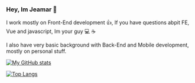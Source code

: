 ### Hey, Im Jeamar 👋

I work mostly on Front-End development :thumbsup:, If you have questions abpit FE, Vue and javascript, Im your guy :computer: :coffee: 


I also have very basic background with Back-End and Mobile development, mostly on personal stuff.


[![My GitHub stats](https://github-readme-stats.vercel.app/api?username=jeamar123&show_icons=true&count_private=true&theme=vue-dark&include_all_commits=true)](https://github.com/anuraghazra/github-readme-stats)

[![Top Langs](https://github-readme-stats.vercel.app/api/top-langs/?username=jeamar123&layout=compact&theme=dark)](https://github.com/anuraghazra/github-readme-stats)


<!--
**jeamar123/jeamar123** is a ✨ _special_ ✨ repository because its `README.md` (this file) appears on your GitHub profile.

Here are some ideas to get you started:

- 🔭 I’m currently working on ...
- 🌱 I’m currently learning ...
- 👯 I’m looking to collaborate on ...
- 🤔 I’m looking for help with ...
- 💬 Ask me about ...
- 📫 How to reach me: ...
- 😄 Pronouns: ...
- ⚡ Fun fact: ...
-->
